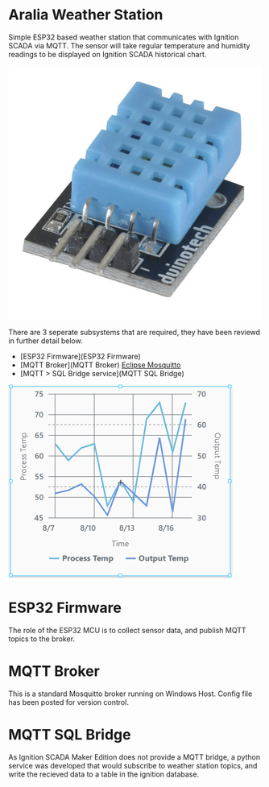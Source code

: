 # Aralia Weather Station
Simple ESP32 based weather station that communicates with Ignition SCADA via MQTT. The sensor will take regular temperature and humidity readings to be displayed on Ignition SCADA historical chart.

![DH22 Sensor](./images/dh22.jpg)

There are 3 seperate subsystems that are required, they have been reviewd in further detail below.
- [ESP32 Firmware](ESP32 Firmware)
- [MQTT Broker](MQTT Broker) [Eclipse Mosquitto](https://mosquitto.org/)
- [MQTT > SQL Bridge service](MQTT SQL Bridge)

![Ignition Chart](./images/chart.png)

# ESP32 Firmware
The role of the ESP32 MCU is to collect sensor data, and publish MQTT topics to the broker.

# MQTT Broker
This is a standard Mosquitto broker running on Windows Host. Config file has been posted for version control.

# MQTT SQL Bridge
As Ignition SCADA Maker Edition does not provide a MQTT bridge, a python service was developed that would subscribe to weather station topics, and write the recieved data to a table in the ignition database.


